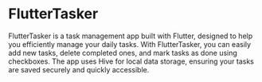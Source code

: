 # FlutterTasker
FlutterTasker is a task management app built with Flutter, designed to help you efficiently manage your daily tasks. With FlutterTasker, you can easily add new tasks, delete completed ones, and mark tasks as done using checkboxes. The app uses Hive for local data storage, ensuring your tasks are saved securely and quickly accessible.
